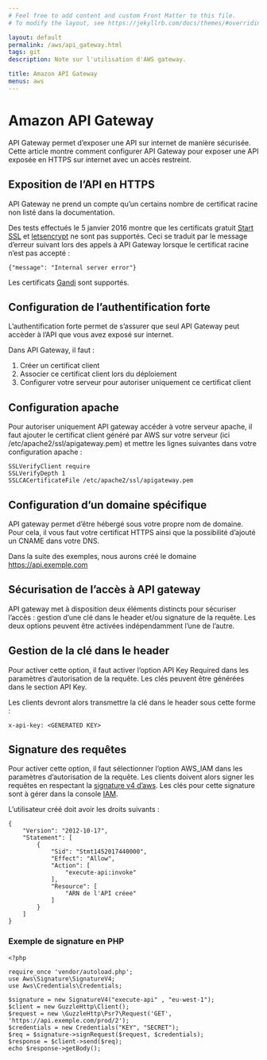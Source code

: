 ```yaml
---
# Feel free to add content and custom Front Matter to this file.
# To modify the layout, see https://jekyllrb.com/docs/themes/#overriding-theme-defaults

layout: default
permalink: /aws/api_gateway.html
tags: git
description: Note sur l'utilisation d'AWS gateway.

title: Amazon API Gateway
menus: aws
---
```

# Amazon API Gateway

API Gateway permet d’exposer une API sur internet de manière sécurisée.
Cette article montre comment configurer API Gateway pour exposer une API exposée en HTTPS sur internet avec un accès restreint.

## Exposition de l’API en HTTPS
API Gateway ne prend un compte qu’un certains nombre de certificat racine non listé dans la documentation.

Des tests effectués le 5 janvier 2016 montre que les certificats gratuit [Start SSL](https://www.startssl.com/) et [letsencrypt](https://letsencrypt.org/) ne sont pas supportés. Ceci se traduit par le message d’erreur suivant lors des appels à API Gateway lorsque le certificat racine n’est pas accepté :
````
{"message": "Internal server error"}
````
Les certificats [Gandi](https://www.gandi.net/) sont supportés.

## Configuration de l’authentification forte
L’authentification forte permet de s’assurer que seul API Gateway peut accèder à l’API que vous avez exposé sur internet.

Dans API Gateway, il faut :
1. Créer un certificat client
2. Associer ce certificat client lors du déploiement
3. Configurer votre serveur pour autoriser uniquement ce certificat client

## Configuration apache
Pour autoriser uniquement API gateway accéder à votre serveur apache, il faut ajouter le certificat client généré par AWS sur votre serveur (ici /etc/apache2/ssl/apigateway.pem) et mettre les lignes suivantes dans votre configuration apache :

````
SSLVerifyClient require
SSLVerifyDepth 1
SSLCACertificateFile /etc/apache2/ssl/apigateway.pem
````
## Configuration d’un domaine spécifique
API gateway permet d’être hébergé sous votre propre nom de domaine.
Pour cela, il vous faut votre certificat HTTPS ainsi que la possibilité d’ajouté un CNAME dans votre DNS.

Dans la suite des exemples, nous aurons créé le domaine https://api.exemple.com
## Sécurisation de l’accès à API gateway
API gateway met à disposition deux éléments distincts pour sécuriser l’accès : gestion d’une clé dans le header et/ou signature de la requête.
Les deux options peuvent être activées indépendamment l’une de l’autre.
## Gestion de la clé dans le header
Pour activer cette option, il faut activer l’option API Key Required dans les paramètres d’autorisation de la requête.
Les clés peuvent être générées dans le section API Key.

Les clients devront alors transmettre la clé dans le header sous cette forme :
````
x-api-key: <GENERATED KEY>
````
## Signature des requêtes
Pour activer cette option, il faut sélectionner l’option AWS_IAM dans les paramètres d’autorisation de la requête.
Les clients doivent alors signer les requêtes en respectant la [signature v4 d’aws](http://docs.aws.amazon.com/general/latest/gr/signature-version-4.html).
Les clés pour cette signature sont à gérer dans la console [IAM](https://aws.amazon.com/documentation/iam/).

L’utilisateur créé doit avoir les droits suivants :
````
{
    "Version": "2012-10-17",
    "Statement": [
        {
            "Sid": "Stmt1452017440000",
            "Effect": "Allow",
            "Action": [
                "execute-api:invoke"
            ],
            "Resource": [
                "ARN de l'API créee"
            ]
        }
    ]
}
````
### Exemple de signature en PHP

````
<?php

require_once 'vendor/autoload.php';
use Aws\Signature\SignatureV4;
use Aws\Credentials\Credentials;

$signature = new SignatureV4("execute-api" , "eu-west-1");
$client = new GuzzleHttp\Client();
$request = new \GuzzleHttp\Psr7\Request('GET', 'https://api.exemple.com/prod/2');
$credentials = new Credentials("KEY", "SECRET");
$req = $signature->signRequest($request, $credentials);
$response = $client->send($req);
echo $response->getBody();
````
